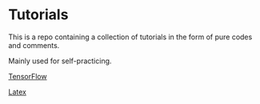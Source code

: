 # Tutorials

This is a repo containing a collection of tutorials in the form of pure codes and comments. 

Mainly used for self-practicing.

[TensorFlow](https://github.com/txzhao/Tutorials/tree/master/tensorflow)

[Latex](https://github.com/txzhao/Tutorials/tree/master/latex)
